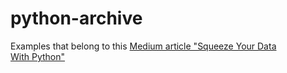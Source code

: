 # python-archive
Examples that belong to this [Medium article "Squeeze Your Data With Python"](https://medium.com/python-in-plain-english/squeeze-your-data-with-python-3936a8a6949c)

